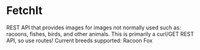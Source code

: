 # FetchIt
REST API that provides images for images not normally used such as: racoons, fishes, birds, and other animals. This is primarily a curl/GET REST API, so use routes!
Current breeds supported:
Racoon
Fox
